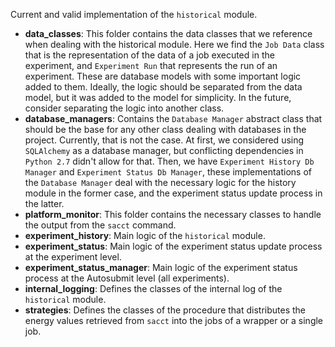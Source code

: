 Current and valid implementation of the `historical` module.

* **data_classes**: This folder contains the data classes that we reference when dealing with the historical module. Here we find the `Job Data` class that is the representation of the data of a job executed in the experiment, and `Experiment Run` that represents the run of an experiment. These are database models with some important logic added to them. Ideally, the logic should be separated from the data model, but it was added to the model for simplicity. In the future, consider separating the logic into another class.
* **database_managers**: Contains the `Database Manager` abstract class that should be the base for any other class dealing with databases in the project. Currently, that is not the case. At first, we considered using `SQLAlchemy` as a database manager, but conflicting dependencies in `Python 2.7` didn't allow for that. Then, we have `Experiment History Db Manager` and `Experiment Status Db Manager`, these implementations of the `Database Manager` deal with the necessary logic for the history module in the former case, and the experiment status update process in the latter. 
* **platform_monitor**: This folder contains the necessary classes to handle the output from the `sacct` command.
* **experiment_history**: Main logic of the `historical` module.
* **experiment_status**: Main logic of the experiment status update process at the experiment level.
* **experiment_status_manager**: Main logic of the experiment status process at the Autosubmit level (all experiments).
* **internal_logging**: Defines the classes of the internal log of the `historical` module.
* **strategies**: Defines the classes of the procedure that distributes the energy values retrieved from `sacct` into the jobs of a wrapper or a single job.
